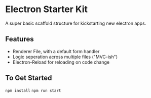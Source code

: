 # Electron Starter Kit

A super basic scaffold structure for kickstarting new electron apps.

## Features
* Renderer File, with a default form handler
* Logic seperation across multiple files ("MVC-ish")
* Electron-Reload for reloading on code change

## To Get Started
`npm install`
`npm run start`
